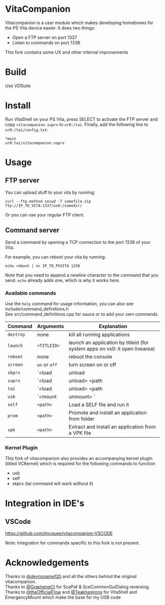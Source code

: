 # VitaCompanion

Vitacompanion is a user module which makes developing homebrews for the PS Vita device easier. It does two things:
- Open a FTP server on port 1337
- Listen to commands on port 1338

This fork contains some UX and other internal improvements

# Build

Use VDSuite

# Install

Run VitaShell on your PS Vita, press SELECT to activate the FTP server and copy `vitacompanion.suprx` to `ur0:/tai`. Finally, add the following line to `ur0:/tai/config.txt`:

```
*main
ur0:tai/vitacompanion.suprx
```

# Usage

## FTP server

You can upload stuff to your vita by running:
```
curl --ftp-method nocwd -T somefile.zip ftp://IP_TO_VITA:1337/ux0:/somedir/
```
Or you can use your regular FTP client.

## Command server

Send a command by opening a TCP connection to the port 1338 of your Vita.

For example, you can reboot your vita by running:
```
echo reboot | nc IP_TO_PSVITA 1338
```

Note that you need to append a newline character to the command that you send. `echo` already adds one, which is why it works here.

### Available commands

Use the `help` command for usage information, you can also see include/command_definitions.h  
See src/command_definitions.cpp for sauce or to add your own commands

| Command   | Arguments     | Explanation                  |
| --------- | ------------- | ---------------------------- |
| `destroy` | none          | kill all running applications |
| `launch`  | `<TITLEID>`   | launch an application by titleid (for system apps on vs0: it open livearea)|
| `reboot`  | none          | reboot the console           |
| `screen`  | `on` or `off` | turn screen on or off        |
| `skprx`   | `<load|unload|find> <path|id|name>` | Load a kernel plugin from path, unload from id, or find ID by name using VCKernel|
| `suprx`   | `<load|unload> <path|id>` | Load a shell plugin from path or unload by id |
| `tai`     | `<load|unload> <path|id>`| Load a kernel plugin from path or unload from id using taihen|
| `usb`     | `<mount|unmount> <device>` | Mount or unmount the vita's storage for usb transfer |
| `self`    | `<path>` | Load a SELF file and run it |
| `prom`    | `<path>` | Promote and install an application from folder |
| `vpk`     | `<path>` | Extract and install an application from a VPK file |

### Kernel Plugin

This fork of vitacompanion also provides an accompanying kernel plugin (titled VCKernel) which is required for the following commands to function  
 - usb
 - self
 - skprx (tai command will work without it)  

# Integration in IDE's
 
 ## VSCode
 
 https://github.com/imcquee/vitacompanion-VSCODE
 
*Note:* Integration for commands specific to this fork is not present.

# Acknowledgements 

Thanks to [@devnoname120](https://github.com/devnoname120) and all the others behind the original vitacompanion.  
Thanks to [@GrapheneCt](https://github.com/GrapheneCt) for ScePaf & SceCommonGuiDialog reversing.  
Thanks to [@theOfficialFlow](https://github.com/theOfficialFlow) and [@Teakhanirons](https://github.com/teakhanirons) for VitaShell and EmergencyMount which make the base for my USB code